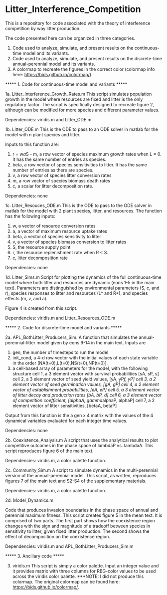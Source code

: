 # Litter_Interference_Competition
This is a repository for code associated with the theory of interference competition by way litter production.

The code presented here can be organized in three categories.
1. Code used to analyze, simulate, and present results on the continuous-time model and its variants. 
2. Code used to analyze, simulate, and present results on the discrete-time annual-perennial model and its variants.
3. A colormap to recreate the figures in the correct color (colormap info here: https://bids.github.io/colormap/).




***** 1. Code for continuous-time model and variants *****

1a. Litter_Interference_Growth_Rates.m
This script simulates population growth in the model where resources are fixed and litter is the only regulatory factor. The script is specifically designed to recreate figure 2, although can be modified for more species and different parameter values.

Dependencies: viridis.m and Litter_ODE.m




1b. Litter_ODE.m
This is the ODE to pass to an ODE solver in matlab for the model with n plant species and litter.

Inputs to this function are:
1. r = w*a*S - m, a row vector of species maximum growth rates when L = 0. It has the same number of entries as species.
2. beta, a row vector of species sensitivities to litter. It has the same number of entries as there are species.
3. v, a row vector of species litter conversion rates
4. m, a row vector of species biomass death rates
5. c, a scalar for litter decomposition rate.

Dependencies: none




1c. Litter_Resouces_ODE.m
This is the ODE to pass to the ODE solver in matlab for the model with 2 plant species, litter, and resources. The function has the following inputs:
1. w, a vector of resource conversion rates
2. a, a vector of maximum resource uptake rates
3. beta, a vector of species sensitivity to litter
4. v, a vector of species biomass conversion to litter rates
5. S, the resource supply point
6. r, the resource replenishment rate when R < S.
7. c, litter decomposition rate

Dependencies: none




1d. Litter_Sims.m
Script for plotting the dynamics of the full continuous-time model where both litter and resources are dynamic (eons 1-5 in the main text). Parameters are distinguished by environmental parameters (S, c, and r), species responses to litter and resources (L* and R*), and species effects (m, v, and a). 

Figure 4 is created from this script.

Dependencies: viridis.m and Litter_Resources_ODE.m




***** 2. Code for discrete-time model and variants *****

2a. APL_BothLitter_Producers_Sim.
A function that simulates the annual-perennial-litter model given by eqns 9-14 in the main text. Inputs are 
1. gen, the number of timesteps to run the model
2. init_cond, a 4-d row vector with the initial values of each state variable in the order [NA(t=0),L(t=0),NS(t=0),NP(t=0)].
3. a cell-based array of parameters for the model, with the following structure
	cell 1, a 3 element vector with survival probabilities [sA, sP, s]
	cell 2, a 3 element vector of seed yield values, [yA, yP*f, yP]
	cell 3, a 2 element vector of seed germination values, [gA, gP]
	cell 4, a 2 element vector of establishment probabilities, [eA, eP]
	cell 5, a 3 element vector of litter decay and production rates [bA, bP, d]
	cell 6, a 3 element vector of competition coefficient, [alphaA, gamma*alphaP, alphaP]
	cell 7, a 2 element vector of litter sensitivities, [betaA, betaP]

Output from this function is the a gen x 4 matrix with the values of the 4 dynamical variables evaluated for each integer time values.

Dependencies: none




2b. Coexistence_Analysis.m
A script that uses the analytical results to plot competitive outcomes in the phase space of lambdaP vs. lambdaA. This script reproduces figure 6 of the main text.

Dependencies: viridis.m, a color palette function.




2c. Community_Sim.m
A script to simulate dynamics in the multi-perennial version of the annual-perennial model. This script, as written, reproduces figures 7 of the main text and S2-S4 of the supplementary materials. 

Dependencies: viridis.m, a color palette function.




2d. Model_Dynamics.m

Code that produces invasion boundaries in the phase space of annual and perennial maximum fitness. This script creates figure 5 in the mean text. It is comprised of two parts. The first part shows how the coexistence region changes with the sign and magnitude of a tradeoff between species in sensitivity to litter, given fixed litter production. The second shows the effect of decomposition on the coexistence region. 

Dependencies: viridis.m and APL_BothLitter_Producers_Sim.m




***** 3. Ancillary code *****

3. viridis.m
This script is simply a color palette. Input an integer value and it provides matrix with three columns for RBG-color values to be used across the viridis color palette. 
***NOTE: I did not produce this colormap. The original colormap can be found here: https://bids.github.io/colormap/. 
